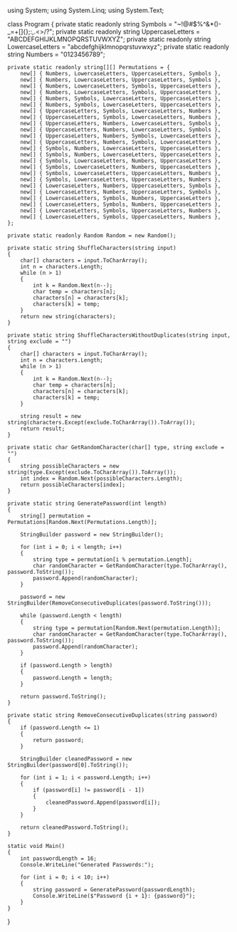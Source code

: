 
using System;
using System.Linq;
using System.Text;

class Program
{
    private static readonly string Symbols = "~!@#$%^&*()-_=+[]{};:,.<>/?";
    private static readonly string UppercaseLetters = "ABCDEFGHIJKLMNOPQRSTUVWXYZ";
    private static readonly string LowercaseLetters = "abcdefghijklmnopqrstuvwxyz";
    private static readonly string Numbers = "0123456789";

    private static readonly string[][] Permutations = {
        new[] { Numbers, LowercaseLetters, UppercaseLetters, Symbols },
        new[] { Numbers, LowercaseLetters, UppercaseLetters, Symbols },
        new[] { Numbers, LowercaseLetters, Symbols, UppercaseLetters },
        new[] { Numbers, LowercaseLetters, Symbols, UppercaseLetters },
        new[] { Numbers, Symbols, LowercaseLetters, UppercaseLetters },
        new[] { Numbers, Symbols, LowercaseLetters, UppercaseLetters },
        new[] { UppercaseLetters, Symbols, LowercaseLetters, Numbers },
        new[] { UppercaseLetters, Symbols, LowercaseLetters, Numbers },
        new[] { UppercaseLetters, Numbers, LowercaseLetters, Symbols },
        new[] { UppercaseLetters, Numbers, LowercaseLetters, Symbols },
        new[] { UppercaseLetters, Numbers, Symbols, LowercaseLetters },
        new[] { UppercaseLetters, Numbers, Symbols, LowercaseLetters },
        new[] { Symbols, Numbers, LowercaseLetters, UppercaseLetters },
        new[] { Symbols, Numbers, LowercaseLetters, UppercaseLetters },
        new[] { Symbols, LowercaseLetters, Numbers, UppercaseLetters },
        new[] { Symbols, LowercaseLetters, Numbers, UppercaseLetters },
        new[] { Symbols, LowercaseLetters, UppercaseLetters, Numbers },
        new[] { Symbols, LowercaseLetters, UppercaseLetters, Numbers },
        new[] { LowercaseLetters, Numbers, UppercaseLetters, Symbols },
        new[] { LowercaseLetters, Numbers, UppercaseLetters, Symbols },
        new[] { LowercaseLetters, Symbols, Numbers, UppercaseLetters },
        new[] { LowercaseLetters, Symbols, Numbers, UppercaseLetters },
        new[] { LowercaseLetters, Symbols, UppercaseLetters, Numbers },
        new[] { LowercaseLetters, Symbols, UppercaseLetters, Numbers },
    };

    private static readonly Random Random = new Random();

    private static string ShuffleCharacters(string input)
    {
        char[] characters = input.ToCharArray();
        int n = characters.Length;
        while (n > 1)
        {
            int k = Random.Next(n--);
            char temp = characters[n];
            characters[n] = characters[k];
            characters[k] = temp;
        }
        return new string(characters);
    }

    private static string ShuffleCharactersWithoutDuplicates(string input, string exclude = "")
    {
        char[] characters = input.ToCharArray();
        int n = characters.Length;
        while (n > 1)
        {
            int k = Random.Next(n--);
            char temp = characters[n];
            characters[n] = characters[k];
            characters[k] = temp;
        }

        string result = new string(characters.Except(exclude.ToCharArray()).ToArray());
        return result;
    }

    private static char GetRandomCharacter(char[] type, string exclude = "")
    {
        string possibleCharacters = new string(type.Except(exclude.ToCharArray()).ToArray());
        int index = Random.Next(possibleCharacters.Length);
        return possibleCharacters[index];
    }

    private static string GeneratePassword(int length)
    {
        string[] permutation = Permutations[Random.Next(Permutations.Length)];

        StringBuilder password = new StringBuilder();

        for (int i = 0; i < length; i++)
        {
            string type = permutation[i % permutation.Length];
            char randomCharacter = GetRandomCharacter(type.ToCharArray(), password.ToString());
            password.Append(randomCharacter);
        }

        password = new StringBuilder(RemoveConsecutiveDuplicates(password.ToString()));

        while (password.Length < length)
        {
            string type = permutation[Random.Next(permutation.Length)];
            char randomCharacter = GetRandomCharacter(type.ToCharArray(), password.ToString());
            password.Append(randomCharacter);
        }

        if (password.Length > length)
        {
            password.Length = length;
        }

        return password.ToString();
    }

    private static string RemoveConsecutiveDuplicates(string password)
    {
        if (password.Length <= 1)
        {
            return password;
        }

        StringBuilder cleanedPassword = new StringBuilder(password[0].ToString());

        for (int i = 1; i < password.Length; i++)
        {
            if (password[i] != password[i - 1])
            {
                cleanedPassword.Append(password[i]);
            }
        }

        return cleanedPassword.ToString();
    }

    static void Main()
    {
        int passwordLength = 16;
        Console.WriteLine("Generated Passwords:");

        for (int i = 0; i < 10; i++)
        {
            string password = GeneratePassword(passwordLength);
            Console.WriteLine($"Password {i + 1}: {password}");
        }
    }
}
